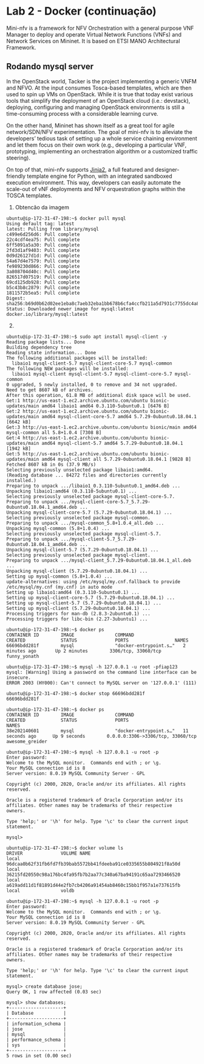 # Lab 2 - Docker (continuação)
Mini-nfv is a framework for NFV Orchestration with a general purpose VNF Manager to deploy and operate Virtual Network Functions (VNFs) and Network Services on Mininet. It is based on ETSI MANO Architectural Framework.

Rodando mysql server
--------------
In the OpenStack world, Tacker is the project implementing a generic VNFM and NFVO. At the input consumes Tosca-based templates, which are then used to spin up VMs on OpenStack. While it is true that today exist various tools that simplify the deployment of an OpenStack cloud (i.e.: devstack), deploying, configuring and managing OpenStack environments is still a time-consuming process with a considerable learning curve.

On the other hand, Mininet has shown itself as a great tool for agile network/SDN/NFV experimentation. The goal of mini-nfv is to alleviate the developers’ tedious task of setting up a whole service chaining environment and let them focus on their own work (e.g., developing a particular VNF, prototyping, implementing an orchestration algorithm or a customized traffic steering).

On top of that, mini-nfv supports [Jinja2](http://jinja.pocoo.org/docs/2.10/), a full featured and designer-friendly template engine for Python, with an integrated sandboxed execution environment. This way, developers can easily automate the scale-out of vNF deployments and NFV orquestration graphs within the TOSCA templates.

1. Obtencão da imagem
```
ubuntu@ip-172-31-47-198:~$ docker pull mysql
Using default tag: latest
latest: Pulling from library/mysql
c499e6d256d6: Pull complete 
22c4cdf4ea75: Pull complete 
6ff5091a5a30: Pull complete 
2fd3d1af9403: Pull complete 
0d9d26127d1d: Pull complete 
54a67d4e7579: Pull complete 
fe989230d866: Pull complete 
3a808704d40c: Pull complete 
826517d07519: Pull complete 
69cd125db928: Pull complete 
b5c43b8c2879: Pull complete 
1811572b5ea5: Pull complete 
Digest: sha256:b69d0b62d02ee1eba8c7aeb32eba1bb678b6cfa4ccfb211a5d7931c7755dc4a8
Status: Downloaded newer image for mysql:latest
docker.io/library/mysql:latest
```

2.
```
ubuntu@ip-172-31-47-198:~$ sudo apt install mysql-client -y
Reading package lists... Done
Building dependency tree       
Reading state information... Done
The following additional packages will be installed:
  libaio1 mysql-client-5.7 mysql-client-core-5.7 mysql-common
The following NEW packages will be installed:
  libaio1 mysql-client mysql-client-5.7 mysql-client-core-5.7 mysql-common
0 upgraded, 5 newly installed, 0 to remove and 34 not upgraded.
Need to get 8607 kB of archives.
After this operation, 61.8 MB of additional disk space will be used.
Get:1 http://us-east-1.ec2.archive.ubuntu.com/ubuntu bionic-updates/main amd64 libaio1 amd64 0.3.110-5ubuntu0.1 [6476 B]
Get:2 http://us-east-1.ec2.archive.ubuntu.com/ubuntu bionic-updates/main amd64 mysql-client-core-5.7 amd64 5.7.29-0ubuntu0.18.04.1 [6642 kB]
Get:3 http://us-east-1.ec2.archive.ubuntu.com/ubuntu bionic/main amd64 mysql-common all 5.8+1.0.4 [7308 B]
Get:4 http://us-east-1.ec2.archive.ubuntu.com/ubuntu bionic-updates/main amd64 mysql-client-5.7 amd64 5.7.29-0ubuntu0.18.04.1 [1942 kB]
Get:5 http://us-east-1.ec2.archive.ubuntu.com/ubuntu bionic-updates/main amd64 mysql-client all 5.7.29-0ubuntu0.18.04.1 [9828 B]
Fetched 8607 kB in 0s (37.9 MB/s)      
Selecting previously unselected package libaio1:amd64.
(Reading database ... 84272 files and directories currently installed.)
Preparing to unpack .../libaio1_0.3.110-5ubuntu0.1_amd64.deb ...
Unpacking libaio1:amd64 (0.3.110-5ubuntu0.1) ...
Selecting previously unselected package mysql-client-core-5.7.
Preparing to unpack .../mysql-client-core-5.7_5.7.29-0ubuntu0.18.04.1_amd64.deb ...
Unpacking mysql-client-core-5.7 (5.7.29-0ubuntu0.18.04.1) ...
Selecting previously unselected package mysql-common.
Preparing to unpack .../mysql-common_5.8+1.0.4_all.deb ...
Unpacking mysql-common (5.8+1.0.4) ...
Selecting previously unselected package mysql-client-5.7.
Preparing to unpack .../mysql-client-5.7_5.7.29-0ubuntu0.18.04.1_amd64.deb ...
Unpacking mysql-client-5.7 (5.7.29-0ubuntu0.18.04.1) ...
Selecting previously unselected package mysql-client.
Preparing to unpack .../mysql-client_5.7.29-0ubuntu0.18.04.1_all.deb ...
Unpacking mysql-client (5.7.29-0ubuntu0.18.04.1) ...
Setting up mysql-common (5.8+1.0.4) ...
update-alternatives: using /etc/mysql/my.cnf.fallback to provide /etc/mysql/my.cnf (my.cnf) in auto mode
Setting up libaio1:amd64 (0.3.110-5ubuntu0.1) ...
Setting up mysql-client-core-5.7 (5.7.29-0ubuntu0.18.04.1) ...
Setting up mysql-client-5.7 (5.7.29-0ubuntu0.18.04.1) ...
Setting up mysql-client (5.7.29-0ubuntu0.18.04.1) ...
Processing triggers for man-db (2.8.3-2ubuntu0.1) ...
Processing triggers for libc-bin (2.27-3ubuntu1) ...
```

```
ubuntu@ip-172-31-47-198:~$ docker ps
CONTAINER ID        IMAGE               COMMAND                  CREATED             STATUS              PORTS                 NAMES
66696bdd281f        mysql               "docker-entrypoint.s…"   2 minutes ago       Up 2 minutes        3306/tcp, 33060/tcp   funny_yonath
```

```
ubuntu@ip-172-31-47-198:~$ mysql -h 127.0.0.1 -u root -pfiap123
mysql: [Warning] Using a password on the command line interface can be insecure.
ERROR 2003 (HY000): Can't connect to MySQL server on '127.0.0.1' (111)
```

```
ubuntu@ip-172-31-47-198:~$ docker stop 66696bdd281f
66696bdd281f
```

```
ubuntu@ip-172-31-47-198:~$ docker ps
CONTAINER ID        IMAGE               COMMAND                  CREATED             STATUS              PORTS                               NAMES
38e202140601        mysql               "docker-entrypoint.s…"   11 seconds ago      Up 9 seconds        0.0.0.0:3306->3306/tcp, 33060/tcp   awesome_greider
```

```
ubuntu@ip-172-31-47-198:~$ mysql -h 127.0.0.1 -u root -p
Enter password: 
Welcome to the MySQL monitor.  Commands end with ; or \g.
Your MySQL connection id is 8
Server version: 8.0.19 MySQL Community Server - GPL

Copyright (c) 2000, 2020, Oracle and/or its affiliates. All rights reserved.

Oracle is a registered trademark of Oracle Corporation and/or its
affiliates. Other names may be trademarks of their respective
owners.

Type 'help;' or '\h' for help. Type '\c' to clear the current input statement.

mysql>
```

```
ubuntu@ip-172-31-47-198:~$ docker volume ls
DRIVER              VOLUME NAME
local               96dcaa0b62f31fb6fd7fb39bab5572bb41fdeeba91ce0335655b804921f8a50d
local               36215fd20550c98a176bc4fa95fb7b2aa77c340a67ba94191c65aa7293466520
local               a619add11d1f81891d44e2fb7cb4206a91454ab8460c15bb1f957a1e737615fb
local               voldb
```

```
ubuntu@ip-172-31-47-198:~$ mysql -h 127.0.0.1 -u root -p
Enter password: 
Welcome to the MySQL monitor.  Commands end with ; or \g.
Your MySQL connection id is 8
Server version: 8.0.19 MySQL Community Server - GPL

Copyright (c) 2000, 2020, Oracle and/or its affiliates. All rights reserved.

Oracle is a registered trademark of Oracle Corporation and/or its
affiliates. Other names may be trademarks of their respective
owners.

Type 'help;' or '\h' for help. Type '\c' to clear the current input statement.

mysql> create database jose;
Query OK, 1 row affected (0.03 sec)

mysql> show databases;
+--------------------+
| Database           |
+--------------------+
| information_schema |
| jose               |
| mysql              |
| performance_schema |
| sys                |
+--------------------+
5 rows in set (0.00 sec)
```
